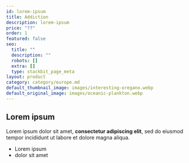 ```yaml
---
id: lorem-ipsum
title: Addiction
description: lorem-ipsum
price: "??"
order: 1
featured: false
seo:
  title: ""
  description: ""
  robots: []
  extra: []
  type: stackbit_page_meta
layout: product
category: category/europe.md
default_thumbnail_image: images/interesting-oregano.webp
default_original_image: images/oceanic-plankton.webp
---
```


## Lorem ipsum

Lorem ipsum dolor sit amet, **consectetur adipiscing elit**, sed do eiusmod tempor incididunt ut labore et dolore magna aliqua.

- Lorem ipsum
- dolor sit amet
